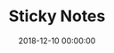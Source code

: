 ---
layout: post
title:  "Sticky Notes"
category: Plugin
date:   2018-12-10 00:00:00
excerpt: "A small sticky notes library for Sketch."
image:
  feature: Stickies.png
bgContrast: dark
bgGradientOpacity: darker
syntaxHighlighter: no
link: https://github.com/thomas-ge/Sketch-Stickies
---